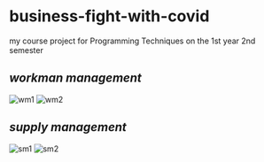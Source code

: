 # business-fight-with-covid
my course project for Programming Techniques on the 1st year 2nd semester
## *workman management*
![wm1](https://user-images.githubusercontent.com/57668330/151845333-948d2115-35e3-4ca8-a42e-fdedcd72c7a2.JPG)
![wm2](https://user-images.githubusercontent.com/57668330/151845485-448fa388-c87b-4203-ab11-1c10b8d54448.JPG)
## *supply management*
![sm1](https://user-images.githubusercontent.com/57668330/151846104-bc1036a0-0dba-49de-a197-8cc07d1d6c6e.JPG)
![sm2](https://user-images.githubusercontent.com/57668330/151846118-987d2640-439a-4ae3-8048-3462ba6ca063.JPG)
